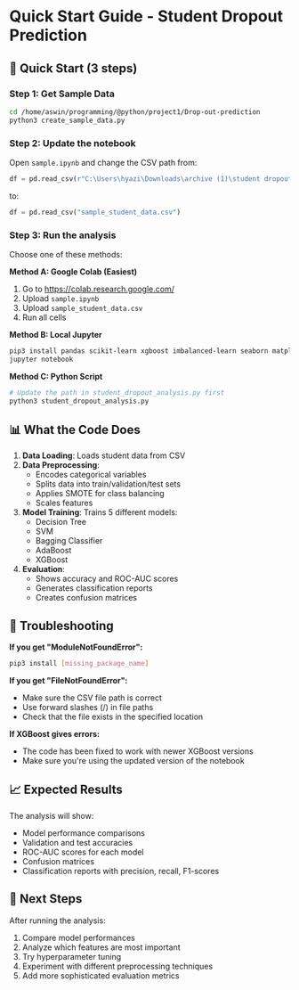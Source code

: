 # Quick Start Guide - Student Dropout Prediction

## 🚀 Quick Start (3 steps)

### Step 1: Get Sample Data
```bash
cd /home/aswin/programming/@python/project1/Drop-out-prediction
python3 create_sample_data.py
```

### Step 2: Update the notebook
Open `sample.ipynb` and change the CSV path from:
```python
df = pd.read_csv(r"C:\Users\hyazi\Downloads\archive (1)\student dropout.csv")
```
to:
```python
df = pd.read_csv("sample_student_data.csv")
```

### Step 3: Run the analysis
Choose one of these methods:

**Method A: Google Colab (Easiest)**
1. Go to https://colab.research.google.com/
2. Upload `sample.ipynb`
3. Upload `sample_student_data.csv`
4. Run all cells

**Method B: Local Jupyter**
```bash
pip3 install pandas scikit-learn xgboost imbalanced-learn seaborn matplotlib jupyter
jupyter notebook
```

**Method C: Python Script**
```bash
# Update the path in student_dropout_analysis.py first
python3 student_dropout_analysis.py
```

## 📊 What the Code Does

1. **Data Loading**: Loads student data from CSV
2. **Data Preprocessing**: 
   - Encodes categorical variables
   - Splits data into train/validation/test sets
   - Applies SMOTE for class balancing
   - Scales features
3. **Model Training**: Trains 5 different models:
   - Decision Tree
   - SVM
   - Bagging Classifier
   - AdaBoost
   - XGBoost
4. **Evaluation**: 
   - Shows accuracy and ROC-AUC scores
   - Generates classification reports
   - Creates confusion matrices

## 🔧 Troubleshooting

**If you get "ModuleNotFoundError":**
```bash
pip3 install [missing_package_name]
```

**If you get "FileNotFoundError":**
- Make sure the CSV file path is correct
- Use forward slashes (/) in file paths
- Check that the file exists in the specified location

**If XGBoost gives errors:**
- The code has been fixed to work with newer XGBoost versions
- Make sure you're using the updated version of the notebook

## 📈 Expected Results

The analysis will show:
- Model performance comparisons
- Validation and test accuracies
- ROC-AUC scores for each model
- Confusion matrices
- Classification reports with precision, recall, F1-scores

## 🎯 Next Steps

After running the analysis:
1. Compare model performances
2. Analyze which features are most important
3. Try hyperparameter tuning
4. Experiment with different preprocessing techniques
5. Add more sophisticated evaluation metrics